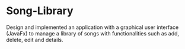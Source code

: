 # Song-Library

Design and implemented an application with a graphical user interface (JavaFx) to manage a library of songs with functionalities such as add, delete, edit and details. 
